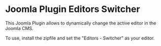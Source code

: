# Joomla Plugin Editors Switcher

This Joomla Plugin allows to dynamically change the active editor in the Joomla CMS.

To use, install the zipfile and set the "Editors - Switcher" as your editor.
